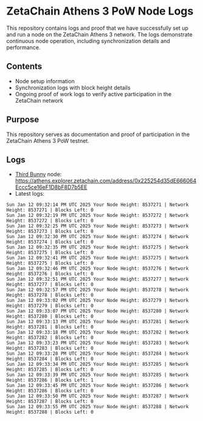 # ZetaChain Athens 3 PoW Node Logs
This repository contains logs and proof that we have successfully set up and run a node on the ZetaChain Athens 3 network. The logs demonstrate continuous node operation, including synchronization details and performance.

## Contents
- Node setup information
- Synchronization logs with block height details
- Ongoing proof of work logs to verify active participation in the ZetaChain network

## Purpose
This repository serves as documentation and proof of participation in the ZetaChain Athens 3 PoW testnet.

## Logs

- [Third Bunny](https://thirdbunny.xyz/) node: https://athens.explorer.zetachain.com/address/0x225254d35dE666064Eccc5ce16eF1D8bF8D7b5EE
- Latest logs:
```
Sun Jan 12 09:32:14 PM UTC 2025 Your Node Height: 8537271 | Network Height: 8537271 | Blocks Left: 0
Sun Jan 12 09:32:19 PM UTC 2025 Your Node Height: 8537272 | Network Height: 8537272 | Blocks Left: 0
Sun Jan 12 09:32:25 PM UTC 2025 Your Node Height: 8537273 | Network Height: 8537273 | Blocks Left: 0
Sun Jan 12 09:32:30 PM UTC 2025 Your Node Height: 8537274 | Network Height: 8537274 | Blocks Left: 0
Sun Jan 12 09:32:35 PM UTC 2025 Your Node Height: 8537275 | Network Height: 8537275 | Blocks Left: 0
Sun Jan 12 09:32:41 PM UTC 2025 Your Node Height: 8537275 | Network Height: 8537275 | Blocks Left: 0
Sun Jan 12 09:32:46 PM UTC 2025 Your Node Height: 8537276 | Network Height: 8537276 | Blocks Left: 0
Sun Jan 12 09:32:51 PM UTC 2025 Your Node Height: 8537277 | Network Height: 8537277 | Blocks Left: 0
Sun Jan 12 09:32:57 PM UTC 2025 Your Node Height: 8537278 | Network Height: 8537278 | Blocks Left: 0
Sun Jan 12 09:33:02 PM UTC 2025 Your Node Height: 8537279 | Network Height: 8537279 | Blocks Left: 0
Sun Jan 12 09:33:07 PM UTC 2025 Your Node Height: 8537280 | Network Height: 8537280 | Blocks Left: 0
Sun Jan 12 09:33:13 PM UTC 2025 Your Node Height: 8537281 | Network Height: 8537281 | Blocks Left: 0
Sun Jan 12 09:33:18 PM UTC 2025 Your Node Height: 8537282 | Network Height: 8537282 | Blocks Left: 0
Sun Jan 12 09:33:23 PM UTC 2025 Your Node Height: 8537283 | Network Height: 8537283 | Blocks Left: 0
Sun Jan 12 09:33:28 PM UTC 2025 Your Node Height: 8537284 | Network Height: 8537284 | Blocks Left: 0
Sun Jan 12 09:33:34 PM UTC 2025 Your Node Height: 8537285 | Network Height: 8537285 | Blocks Left: 0
Sun Jan 12 09:33:39 PM UTC 2025 Your Node Height: 8537285 | Network Height: 8537286 | Blocks Left: 1
Sun Jan 12 09:33:45 PM UTC 2025 Your Node Height: 8537286 | Network Height: 8537286 | Blocks Left: 0
Sun Jan 12 09:33:50 PM UTC 2025 Your Node Height: 8537287 | Network Height: 8537287 | Blocks Left: 0
Sun Jan 12 09:33:55 PM UTC 2025 Your Node Height: 8537288 | Network Height: 8537288 | Blocks Left: 0
```
